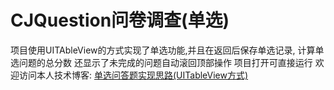 # CJQuestion问卷调查(单选) 
项目使用UITAbleView的方式实现了单选功能,并且在返回后保存单选记录, 计算单选问题的总分数 
还显示了未完成的问题自动滚回顶部操作
项目打开可直接运行
欢迎访问本人技术博客: [单选问答题实现思路(UITableView方式)](http://www.jianshu.com/p/f98bbdc6ff4c)

